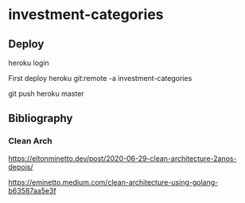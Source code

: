 
# investment-categories

## Deploy

heroku login

First deploy
heroku git:remote -a investment-categories

git push heroku master

## Bibliography

### Clean Arch
https://eltonminetto.dev/post/2020-06-29-clean-architecture-2anos-depois/

https://eminetto.medium.com/clean-architecture-using-golang-b63587aa5e3f